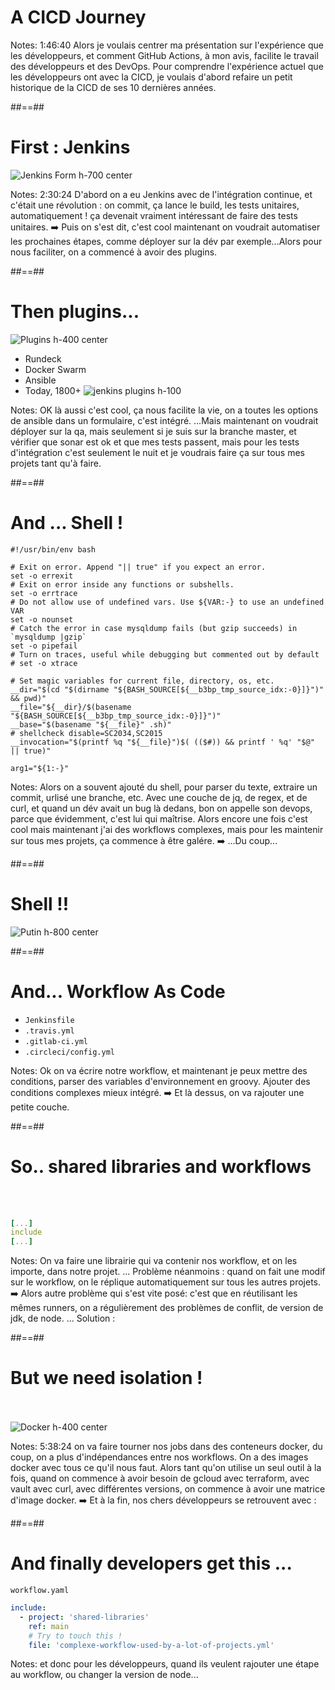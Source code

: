 <!-- .slide: class="transition sfeir-bg-red" -->

# A CICD Journey

Notes: 1:46:40 Alors je voulais centrer ma présentation sur l'expérience que les développeurs, et comment GitHub Actions, à mon avis, facilite le travail des développeurs et des DevOps. Pour comprendre l'expérience actuel que les développeurs ont avec la CICD, je voulais d'abord refaire un petit historique de la CICD de ses 10 dernières années.

##==##

<!-- .slide: class="full-center" -->

# First : Jenkins

![Jenkins Form h-700 center](./assets/images/jks-create-job.png)

Notes: 2:30:24 D'abord on a eu Jenkins avec de l'intégration continue, et c'était une révolution : on commit, ça lance le build, les tests unitaires, automatiquement ! ça devenait vraiment intéressant de faire des tests unitaires. ➡️ Puis on s'est dit, c'est cool maintenant on voudrait automatiser les prochaines étapes, comme déployer sur la dév par exemple...Alors pour nous faciliter, on a commencé à avoir des plugins.

##==##

# Then plugins...

![Plugins h-400 center](./assets/images/jks-rundeck-config.png)

- Rundeck
- Docker Swarm
- Ansible
- Today, 1800+ ![jenkins plugins h-100](./assets/images/jenkins-plugins.png)
<!-- .element: class="list-fragment" -->

Notes: OK là aussi c'est cool, ça nous facilite la vie, on a toutes les options de ansible dans un formulaire, c'est intégré. ...Mais maintenant on voudrait déployer sur la qa, mais seulement si je suis sur la branche master, et vérifier que sonar est ok et que mes tests passent, mais pour les tests d'intégration c'est seulement le nuit et je voudrais faire ça sur tous mes projets tant qu'à faire.

##==##

# And ... Shell !

<!-- .slide: class="with-code max-height" -->

```shell script
#!/usr/bin/env bash

# Exit on error. Append "|| true" if you expect an error.
set -o errexit
# Exit on error inside any functions or subshells.
set -o errtrace
# Do not allow use of undefined vars. Use ${VAR:-} to use an undefined VAR
set -o nounset
# Catch the error in case mysqldump fails (but gzip succeeds) in `mysqldump |gzip`
set -o pipefail
# Turn on traces, useful while debugging but commented out by default
# set -o xtrace

# Set magic variables for current file, directory, os, etc.
__dir="$(cd "$(dirname "${BASH_SOURCE[${__b3bp_tmp_source_idx:-0}]}")" && pwd)"
__file="${__dir}/$(basename "${BASH_SOURCE[${__b3bp_tmp_source_idx:-0}]}")"
__base="$(basename "${__file}" .sh)"
# shellcheck disable=SC2034,SC2015
__invocation="$(printf %q "${__file}")$( (($#)) && printf ' %q' "$@" || true)"

arg1="${1:-}"
```

Notes: Alors on a souvent ajouté du shell, pour parser du texte, extraire un commit, urlisé une branche, etc. Avec une couche de jq, de regex, et de curl, et quand un dév avait un bug là dedans, bon on appelle son devops, parce que évidemment, c'est lui qui maîtrise. Alors encore une fois c'est cool mais maintenant j'ai des workflows complexes, mais pour les maintenir sur tous mes projets, ça commence à être galére. ➡️ ...Du coup...

##==##

# Shell !!

![Putin h-800 center](./assets/images/putin-language-us-presidents.jpeg)

##==##

# And... Workflow As Code

- `Jenkinsfile`
- `.travis.yml`
- `.gitlab-ci.yml`
- `.circleci/config.yml`
<!-- .element: class="list-fragment" -->

Notes: Ok on va écrire notre workflow, et maintenant je peux mettre des conditions, parser des variables d'environnement en groovy. Ajouter des conditions complexes mieux intégré. ➡️ Et là dessus, on va rajouter une petite couche.

##==##

<!-- .slide: class="with-code" -->

# So.. shared libraries and workflows

<br>
<br>

```yaml
[...]
include
[...]
```

<!-- .element: class="big-code" -->

Notes: On va faire une librairie qui va contenir nos workflow, et on les importe, dans notre projet. ... Problème néanmoins : quand on fait une modif sur le workflow, on le réplique automatiquement sur tous les autres projets. ➡️ Alors autre problème qui s'est vite posé: c'est que en réutilisant les mêmes runners, on a régulièrement des problèmes de conflit, de version de jdk, de node. ... Solution :

##==##

# But we need isolation !

<br><br>
![Docker h-400 center](./assets/images/docker-logo.png)

Notes: 5:38:24 on va faire tourner nos jobs dans des conteneurs docker, du coup, on a plus d'indépendances entre nos workflows. On a des images docker avec tous ce qu'il nous faut. Alors tant qu'on utilise un seul outil à la fois, quand on commence à avoir besoin de gcloud avec terraform, avec vault avec curl, avec différentes versions, on commence à avoir une matrice d'image docker. ➡️ Et à la fin, nos chers développeurs se retrouvent avec :

##==##

<!-- .slide: class="with-code" -->

# And finally developers get this ...

`workflow.yaml`

```yaml
include:
  - project: 'shared-libraries'
    ref: main
    # Try to touch this !
    file: 'complexe-workflow-used-by-a-lot-of-projects.yml'
```

<!-- .element: class="big-code" -->

Notes: et donc pour les développeurs, quand ils veulent rajouter une étape au workflow, ou changer la version de node...
